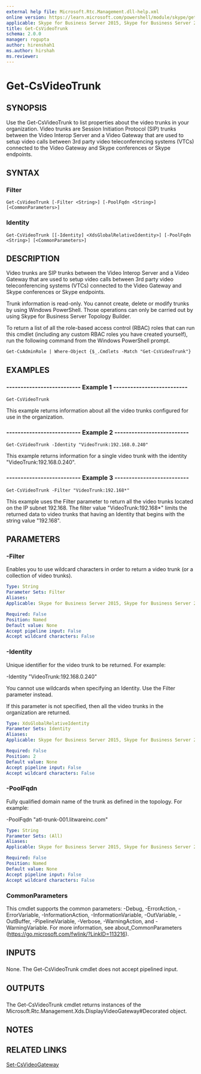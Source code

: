 ```yaml
---
external help file: Microsoft.Rtc.Management.dll-help.xml
online version: https://learn.microsoft.com/powershell/module/skype/get-csvideotrunk
applicable: Skype for Business Server 2015, Skype for Business Server 2019
title: Get-CsVideoTrunk
schema: 2.0.0
manager: rogupta
author: hirenshah1
ms.author: hirshah
ms.reviewer:
---
```


# Get-CsVideoTrunk

## SYNOPSIS
Use the Get-CsVideoTrunk to list properties about the video trunks in your organization.
Video trunks are Session Initiation Protocol (SIP) trunks between the Video Interop Server and a Video Gateway that are used to setup video calls between 3rd party video teleconferencing systems (VTCs) connected to the Video Gateway and Skype conferences or Skype endpoints.

## SYNTAX

### Filter
```
Get-CsVideoTrunk [-Filter <String>] [-PoolFqdn <String>] [<CommonParameters>]
```

### Identity
```
Get-CsVideoTrunk [[-Identity] <XdsGlobalRelativeIdentity>] [-PoolFqdn <String>] [<CommonParameters>]
```

## DESCRIPTION
Video trunks are SIP trunks between the Video Interop Server and a Video Gateway that are used to setup video calls between 3rd party video teleconferencing systems (VTCs) connected to the Video Gateway and Skype conferences or Skype endpoints.

Trunk information is read-only.
You cannot create, delete or modify trunks by using Windows PowerShell.
Those operations can only be carried out by using Skype for Business Server Topology Builder.

To return a list of all the role-based access control (RBAC) roles that can run this cmdlet (including any custom RBAC roles you have created yourself), run the following command from the Windows PowerShell prompt.

`Get-CsAdminRole | Where-Object {$_.Cmdlets -Match "Get-CsVideoTrunk"}`

## EXAMPLES

### -------------------------- Example 1 -------------------------- 
```
Get-CsVideoTrunk
```

This example returns information about all the video trunks configured for use in the organization.

### -------------------------- Example 2 -------------------------- 
```
Get-CsVideoTrunk -Identity "VideoTrunk:192.168.0.240"
```

This example returns information for a single video trunk with the identity "VideoTrunk:192.168.0.240".

### -------------------------- Example 3 -------------------------- 
```
Get-CsVideoTrunk -Filter "VideoTrunk:192.168*"
```

This example uses the Filter parameter to return all the video trunks located on the IP subnet 192.168.
The filter value "VideoTrunk:192.168*" limits the returned data to video trunks that having an Identity that begins with the string value "192.168".


## PARAMETERS

### -Filter
Enables you to use wildcard characters in order to return a video trunk (or a collection of video trunks).

```yaml
Type: String
Parameter Sets: Filter
Aliases: 
Applicable: Skype for Business Server 2015, Skype for Business Server 2019

Required: False
Position: Named
Default value: None
Accept pipeline input: False
Accept wildcard characters: False
```

### -Identity
Unique identifier for the video trunk to be returned.
For example:

-Identity "VideoTrunk:192.168.0.240"

You cannot use wildcards when specifying an Identity.
Use the Filter parameter instead.

If this parameter is not specified, then all the video trunks in the organization are returned.

```yaml
Type: XdsGlobalRelativeIdentity
Parameter Sets: Identity
Aliases: 
Applicable: Skype for Business Server 2015, Skype for Business Server 2019

Required: False
Position: 2
Default value: None
Accept pipeline input: False
Accept wildcard characters: False
```

### -PoolFqdn
Fully qualified domain name of the trunk as defined in the topology.
For example:

-PoolFqdn "atl-trunk-001.litwareinc.com"

```yaml
Type: String
Parameter Sets: (All)
Aliases: 
Applicable: Skype for Business Server 2015, Skype for Business Server 2019

Required: False
Position: Named
Default value: None
Accept pipeline input: False
Accept wildcard characters: False
```

### CommonParameters
This cmdlet supports the common parameters: -Debug, -ErrorAction, -ErrorVariable, -InformationAction, -InformationVariable, -OutVariable, -OutBuffer, -PipelineVariable, -Verbose, -WarningAction, and -WarningVariable. For more information, see about_CommonParameters (https://go.microsoft.com/fwlink/?LinkID=113216).

## INPUTS

###  
None.
The Get-CsVideoTrunk cmdlet does not accept pipelined input.

## OUTPUTS

###  
The Get-CsVideoTrunk cmdlet returns instances of the Microsoft.Rtc.Management.Xds.DisplayVideoGateway#Decorated object.

## NOTES

## RELATED LINKS

[Set-CsVideoGateway](Set-CsVideoGateway.md)
